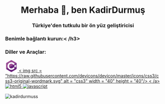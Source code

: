 <h1 align="center">Merhaba 👋, ben KadirDurmuş</h1>
<h3 align="center">Türkiye'den tutkulu bir ön yüz geliştiricisi</h3>

<h3 align="left">Benimle bağlantı kurun:< /h3>
<p align = "left">
</p>

<h3 align = "left"> Diller ve Araçlar:</h3>
<p align = "left"> <a href = "https://www. w3schools.com/cs/" target = "_blank" rel = "noreferrer"> <img src = "https://raw.githubusercontent.com/devicons/devicon/master/icons/csharp/csharp-original.svg" alt ="csharp" width = "40" height = "40"/> </a> <a href = "https://www.w3schools.com/css/" target = "_blank" rel = "noreferrer"> < img src = "https://raw.githubusercontent.com/devicons/devicon/master/icons/css3/css3-original-wordmark.svg" alt = "css3" width = "40" height = "40"/> < /a> <a href = "https://www.w3.org/html/" target = "_blank" rel = "noreferrer"> <img src = "https://raw.githubusercontent.com/devicons/devicon /master/icons/html5/html5-original-wordmark.svg" alt = "html5" width = "40" height = "40"/> </a> <a href = "https://developer.mozilla.org /en-US/docs/Web/JavaScript" target = "_blank" rel = "noreferrer"> <img src = "https://raw.githubusercontent.com/devicons/devicon/master/icons/javascript/javascript-original .svg" alt = "javascript" width = "40" height = "40"/> </a> </p>

<p><img align = "center" src = "https://github-readme-stats .vercel.app/api/top-langs?username=kadirdurmuss&show_icons=true&locale=tr&layout=compact" alt="kadirdurmuss" /></p>

